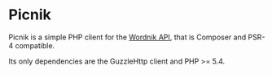 Picnik
======

Picnik is a simple PHP client for the [Wordnik API](http://developer.wordnik.com/),
that is Composer and PSR-4 compatible.

Its only dependencies are the GuzzleHttp client and PHP >= 5.4.
